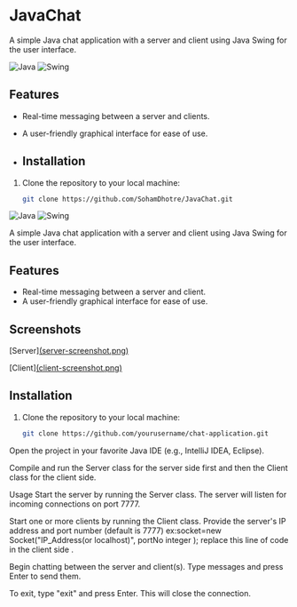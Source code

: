 # JavaChat
A simple Java chat application with a server and client using Java Swing for the user interface.

![Java](https://img.shields.io/badge/Java-1.8-blue)
![Swing](https://img.shields.io/badge/Swing-UI-orange)

## Features

- Real-time messaging between a server and clients.
- A user-friendly graphical interface for ease of use.

- ## Installation

1. Clone the repository to your local machine:
   ```sh
   git clone https://github.com/SohamDhotre/JavaChat.git

![Java](https://img.shields.io/badge/Java-1.8-blue)
![Swing](https://img.shields.io/badge/Swing-UI-orange)

A simple Java chat application with a server and client using Java Swing for the user interface.

## Features

- Real-time messaging between a server and client.
- A user-friendly graphical interface for ease of use.

## Screenshots

[Server][(server-screenshot.png)](https://github.com/SohamDhotre/JavaChat/blob/main/Server_screenshot.png)

[Client][(client-screenshot.png)](https://github.com/SohamDhotre/JavaChat/blob/main/Client_screenshot.png)
## Installation

1. Clone the repository to your local machine:
   ```sh
   git clone https://github.com/yourusername/chat-application.git
Open the project in your favorite Java IDE (e.g., IntelliJ IDEA, Eclipse).

Compile and run the Server class for the server side first and then the Client class for the client side.

Usage
Start the server by running the Server class. The server will listen for incoming connections on port 7777.

Start one or more clients by running the Client class. Provide the server's IP address and port number (default is 7777) 
ex:socket=new Socket("IP_Address(or localhost)", portNo integer ); replace this line of code in the client side .

Begin chatting between the server and client(s). Type messages and press Enter to send them.

To exit, type "exit" and press Enter. This will close the connection.

